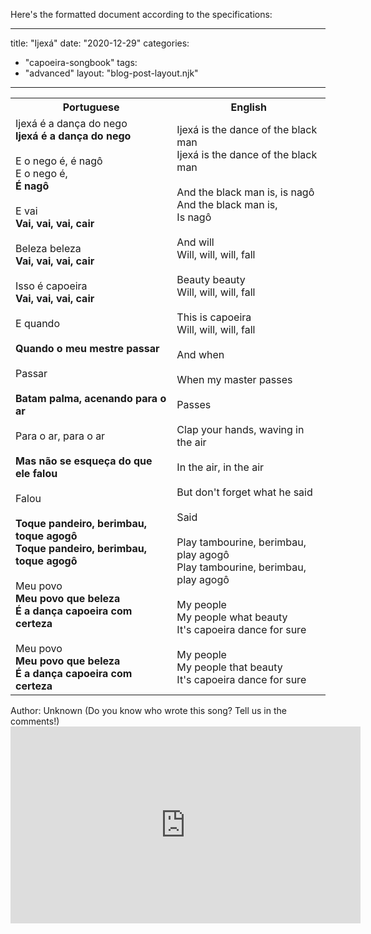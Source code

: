 Here's the formatted document according to the specifications:

---
title: "Ijexá"
date: "2020-12-29"
categories: 
  - "capoeira-songbook"
tags: 
  - "advanced"
layout: "blog-post-layout.njk"
---

<table class="capoeira-table">
    <tr class="header-row">
        <th>Portuguese</th>
        <th>English</th>
    </tr>
    <tr>
        <td>
            Ijexá é a dança do nego<br>
            <strong>Ijexá é a dança do nego</strong><br>
            <br>
            E o nego é, é nagô<br>
            E o nego é,<br>
            <strong>É nagô</strong><br>
            <br>
            E vai<br>
            <strong>Vai, vai, vai, cair</strong><br>
            <br>
            Beleza beleza<br>
            <strong>Vai, vai, vai, cair</strong><br>
            <br>
            Isso é capoeira<br>
            <strong>Vai, vai, vai, cair</strong><br>
            <br>
            E quando<br>
            <br>
            <strong>Quando o meu mestre passar</strong><br>
            <br>
            Passar<br>
            <br>
            <strong>Batam palma, acenando para o ar</strong><br>
            <br>
            Para o ar, para o ar<br>
            <br>
            <strong>Mas não se esqueça do que ele falou</strong><br>
            <br>
            Falou<br>
            <br>
            <strong>Toque pandeiro, berimbau, toque agogô<br>
            Toque pandeiro, berimbau, toque agogô</strong><br>
            <br>
            Meu povo<br>
            <strong>Meu povo que beleza<br>
            É a dança capoeira com certeza</strong><br>
            <br>
            Meu povo<br>
            <strong>Meu povo que beleza<br>
            É a dança capoeira com certeza</strong>
        </td>
        <td>
            Ijexá is the dance of the black man<br>
            Ijexá is the dance of the black man<br>
            <br>
            And the black man is, is nagô<br>
            And the black man is,<br>
            Is nagô<br>
            <br>
            And will<br>
            Will, will, will, fall<br>
            <br>
            Beauty beauty<br>
            Will, will, will, fall<br>
            <br>
            This is capoeira<br>
            Will, will, will, fall<br>
            <br>
            And when<br>
            <br>
            When my master passes<br>
            <br>
            Passes<br>
            <br>
            Clap your hands, waving in the air<br>
            <br>
            In the air, in the air<br>
            <br>
            But don't forget what he said<br>
            <br>
            Said<br>
            <br>
            Play tambourine, berimbau, play agogô<br>
            Play tambourine, berimbau, play agogô<br>
            <br>
            My people<br>
            My people what beauty<br>
            It's capoeira dance for sure<br>
            <br>
            My people<br>
            My people that beauty<br>
            It's capoeira dance for sure
        </td>
    </tr>
</table>

<figcaption>
Author: Unknown (Do you know who wrote this song? Tell us in the comments!)
</figcaption>

<iframe width="560" height="315" src="https://www.youtube.com/embed/PAunk_4FldU" title="YouTube video player" frameborder="0" allow="accelerometer; autoplay; clipboard-write; encrypted-media; gyroscope; picture-in-picture" allowfullscreen></iframe>